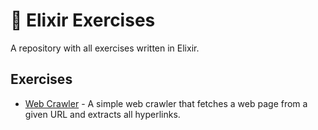 # 🧪 Elixir Exercises
A repository with all exercises written in Elixir.

## Exercises
- [Web Crawler](https://github.com/pdomaleczny/elixir-playground/tree/main/web_crawler) - A simple web crawler that fetches a web page from a given URL and extracts all hyperlinks.
